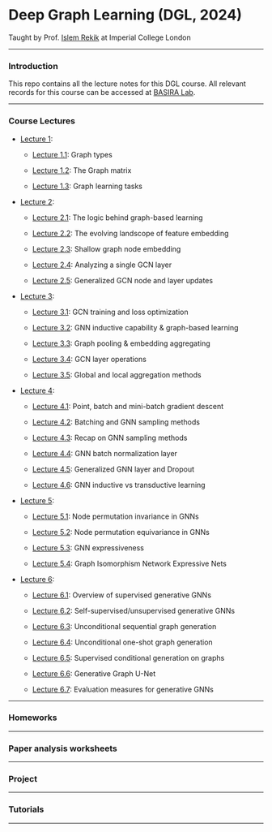 # Deep Graph Learning (DGL, 2024) 

Taught by Prof. [Islem Rekik](https://basira-lab.com/) at Imperial College London
***

### Introduction
This repo contains all the lecture notes for this DGL course. All relevant records for this course can be accessed at [BASIRA Lab](https://www.youtube.com/playlist?list=PLug43ldmRSo14Y_vt7S6vanPGh-JpHR7T).

***
### Course Lectures
* [Lecture 1](./Lecture-notes/DGL_Lecture_1/):

    * [Lecture 1.1](https://www.youtube.com/watch?v=gQRV_jUyaDw&list=PLug43ldmRSo14Y_vt7S6vanPGh-JpHR7T&index=1): Graph types

    * [Lecture 1.2](https://www.youtube.com/watch?v=WnQZILX6aC0&list=PLug43ldmRSo14Y_vt7S6vanPGh-JpHR7T&index=2): The Graph matrix

    * [Lecture 1.3](https://www.youtube.com/watch?v=u4bkPFTsvxY&list=PLug43ldmRSo14Y_vt7S6vanPGh-JpHR7T&index=3): Graph learning tasks

* [Lecture 2](./Lecture-notes/DGL_Lecture_2/):
    
    * [Lecture 2.1](https://www.youtube.com/watch?v=gS1MnemlmFQ&list=PLug43ldmRSo14Y_vt7S6vanPGh-JpHR7T&index=4): The logic behind graph-based learning

    * [Lecture 2.2](https://www.youtube.com/watch?v=UdCx7mFGYaY&list=PLug43ldmRSo14Y_vt7S6vanPGh-JpHR7T&index=5): The evolving landscope of feature embedding

    * [Lecture 2.3](https://www.youtube.com/watch?v=feMNrzUUIFc&list=PLug43ldmRSo14Y_vt7S6vanPGh-JpHR7T&index=6): Shallow graph node embedding

    * [Lecture 2.4](https://www.youtube.com/watch?v=XZtd_4aEFJM&list=PLug43ldmRSo14Y_vt7S6vanPGh-JpHR7T&index=7): Analyzing a single GCN layer

    * [Lecture 2.5](https://www.youtube.com/watch?v=xiiGb4Y5OPo&list=PLug43ldmRSo14Y_vt7S6vanPGh-JpHR7T&index=8): Generalized GCN node and layer updates

* [Lecture 3](./Lecture-notes/DGL_Lecture_3/):

    * [Lecture 3.1](https://www.youtube.com/watch?v=SxEgHgguqkI&list=PLug43ldmRSo14Y_vt7S6vanPGh-JpHR7T&index=9): GCN training and loss optimization

    * [Lecture 3.2](https://www.youtube.com/watch?v=b8GWuCyEt3Q&list=PLug43ldmRSo14Y_vt7S6vanPGh-JpHR7T&index=10): GNN inductive capability & graph-based learning

    * [Lecture 3.3](https://www.youtube.com/watch?v=BYC_i-V7Fx8&list=PLug43ldmRSo14Y_vt7S6vanPGh-JpHR7T&index=11): Graph pooling & embedding aggregating

    * [Lecture 3.4](https://www.youtube.com/watch?v=Kg3P4EaWMBk&list=PLug43ldmRSo14Y_vt7S6vanPGh-JpHR7T&index=12): GCN layer operations

    * [Lecture 3.5](https://www.youtube.com/watch?v=zRmzVkidkqA&list=PLug43ldmRSo14Y_vt7S6vanPGh-JpHR7T&index=13): Global and local aggregation methods

* [Lecture 4](./Lecture-notes/DGL_Lecture_4/):

    * [Lecture 4.1](https://www.youtube.com/watch?v=H8RsdeAiOBg&list=PLug43ldmRSo14Y_vt7S6vanPGh-JpHR7T&index=14): Point, batch and mini-batch gradient descent

    * [Lecture 4.2](https://www.youtube.com/watch?v=704WpxpDaig&list=PLug43ldmRSo14Y_vt7S6vanPGh-JpHR7T&index=15): Batching and GNN sampling methods

    * [Lecture 4.3](https://www.youtube.com/watch?v=fyBxrWgb44U&list=PLug43ldmRSo14Y_vt7S6vanPGh-JpHR7T&index=16): Recap on GNN sampling methods

    * [Lecture 4.4](https://www.youtube.com/watch?v=hdMlYbqyzJQ&list=PLug43ldmRSo14Y_vt7S6vanPGh-JpHR7T&index=17): GNN batch normalization layer

    * [Lecture 4.5](https://www.youtube.com/watch?v=3e5zjVKsbsw&list=PLug43ldmRSo14Y_vt7S6vanPGh-JpHR7T&index=18): Generalized GNN layer and Dropout

    * [Lecture 4.6](https://www.youtube.com/watch?v=Lrr25EzAgkI&list=PLug43ldmRSo14Y_vt7S6vanPGh-JpHR7T&index=19): GNN inductive vs transductive learning

* [Lecture 5](./Lecture-notes/DGL_Lecture_5/):

    * [Lecture 5.1](https://www.youtube.com/watch?v=Ac8h2rvhieU&list=PLug43ldmRSo14Y_vt7S6vanPGh-JpHR7T&index=20): Node permutation invariance in GNNs

    * [Lecture 5.2](https://www.youtube.com/watch?v=9Ko8EN7zVLM&list=PLug43ldmRSo14Y_vt7S6vanPGh-JpHR7T&index=21): Node permutation equivariance in GNNs

    * [Lecture 5.3](https://www.youtube.com/watch?v=vZ06k7kiUMU&list=PLug43ldmRSo14Y_vt7S6vanPGh-JpHR7T&index=22): GNN expressiveness

    * [Lecture 5.4](https://www.youtube.com/watch?v=trJwayzmEoU&list=PLug43ldmRSo14Y_vt7S6vanPGh-JpHR7T&index=23): Graph Isomorphism Network Expressive Nets

* [Lecture 6](./Lecture-notes/DGL_Lecture_6/):

    * [Lecture 6.1](https://www.youtube.com/watch?v=TLiHaXinKlA&list=PLug43ldmRSo14Y_vt7S6vanPGh-JpHR7T&index=24): Overview of supervised generative GNNs

    * [Lecture 6.2](https://www.youtube.com/watch?v=JV-zvTBa9e4&list=PLug43ldmRSo14Y_vt7S6vanPGh-JpHR7T&index=25): Self-supervised/unsupervised generative GNNs

    * [Lecture 6.3](https://www.youtube.com/watch?v=IQ3SJsJwajU&list=PLug43ldmRSo14Y_vt7S6vanPGh-JpHR7T&index=26): Unconditional sequential graph generation

    * [Lecture 6.4](https://www.youtube.com/watch?v=3YosTx06Nl4&list=PLug43ldmRSo14Y_vt7S6vanPGh-JpHR7T&index=27): Unconditional one-shot graph generation

    * [Lecture 6.5](https://www.youtube.com/watch?v=I4uquGfm-N8&list=PLug43ldmRSo14Y_vt7S6vanPGh-JpHR7T&index=28): Supervised conditional generation on graphs

    * [Lecture 6.6](https://www.youtube.com/watch?v=Sp3L1wP1urs&list=PLug43ldmRSo14Y_vt7S6vanPGh-JpHR7T&index=29): Generative Graph U-Net

    * [Lecture 6.7](https://www.youtube.com/watch?v=7S1Ut6Kx6i8&list=PLug43ldmRSo14Y_vt7S6vanPGh-JpHR7T&index=30): Evaluation measures for generative GNNs

***
### Homeworks

***
### Paper analysis worksheets

***
### Project

***
### Tutorials
***